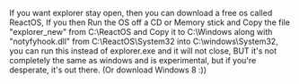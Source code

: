 If you want explorer stay open, then you can download a free os called ReactOS, If you then Run the OS off a CD or Memory stick and Copy the file "explorer\_new" from C:\ReactOS and Copy it to C:\Windows along with "notyfyhook.dll" from C:\ReactOS\System32 into C:\windows\System32, you can run this instead of explorer.exe and it will not close, BUT it's not completely the same as windows and is experimental, but if you're desperate, it's out there. (Or download Windows 8 :))